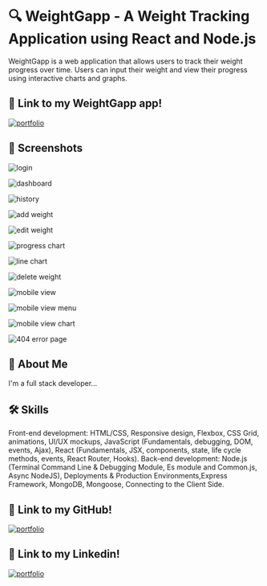<!-- 
#WeightGapp - A Weight Tracking Application using React and Node.js

WeightGapp is a web application that allows users to track their weight progress over time. Users can input their weight and view their progress using interactive charts and graphs




## 🔗 Link to my weightgapp app!
[![portfolio](https://img.shields.io/badge/signup.and.start.track.your.weight-000?style=for-the-badge&logo=ko-fi&logoColor=white)](https://weightgapp.netlify.app/)



## Screenshots



![login](https://github.com/amlkh2724/weightgapp-client-/blob/main/pages/Assests/readme9.png?raw=true)

![login](https://github.com/amlkh2724/weightgapp-client-/blob/main/pages/Assests/readme1.png?raw=true)



![login](https://github.com/amlkh2724/weightgapp-client-/blob/main/pages/Assests/readme2.png?raw=true)


![login](https://github.com/amlkh2724/weightgapp-client-/blob/main/pages/Assests/readme3.png?raw=true)


![login](https://github.com/amlkh2724/weightgapp-client-/blob/main/pages/Assests/readme4.png?raw=true)

![login](https://github.com/amlkh2724/weightgapp-client-/blob/main/pages/Assests/readme10.png?raw=true)

![login](https://github.com/amlkh2724/weightgapp-client-/blob/main/pages/Assests/readme11.png?raw=true)


![login](https://github.com/amlkh2724/weightgapp-client-/blob/main/pages/Assests/readme5.png?raw=true)



![login](https://github.com/amlkh2724/weightgapp-client-/blob/main/pages/Assests/readme6.png?raw=true)

![login](https://github.com/amlkh2724/weightgapp-client-/blob/main/pages/Assests/readme7.png?raw=true)

![login](https://github.com/amlkh2724/weightgapp-client-/blob/main/pages/Assests/readme8.png?raw=true)

![login](https://github.com/amlkh2724/weightgapp-client-/blob/main/pages/Assests/readme12.png?raw=true)



## 🚀 About Me
I'm a full stack developer...


## 🛠 Skills
Front-end development: HTML/CSS, Responsive design, Flexbox, CSS Grid, animations,
UI/UX mockups, JavaScript (Fundamentals, debugging, DOM, events, Ajax), React
(Fundamentals, JSX, components, state, life cycle methods, events, React Router, Hooks).
Back-end development: Node.js (Terminal Command Line & Debugging Module, Es module
and Common.js, Async NodeJS), Deployments & Production Environments,Express
Framework, MongoDB ,Mongoose, Connecting to the Client Side.

## 🔗 Link to my githup!
[![portfolio](https://img.shields.io/badge/githup-000?style=for-the-badge&logo=ko-fi&logoColor=white)](https://github.com/amlkh2724/weightgapp-client-) -->

# 🔍 WeightGapp - A Weight Tracking Application using React and Node.js

WeightGapp is a web application that allows users to track their weight progress over time. Users can input their weight and view their progress using interactive charts and graphs.

## 🔗 Link to my WeightGapp app!
[![portfolio](https://img.shields.io/badge/Sign_Up_and_Start_Tracking_Your_Weight-000?style=for-the-badge&logo=ko-fi&logoColor=white)](https://weightgapp.netlify.app/)

## 📸 Screenshots
![login](https://github.com/amlkh2724/weightgapp-client-/blob/main/pages/Assests/readme9.png?raw=true)

![dashboard](https://github.com/amlkh2724/weightgapp-client-/blob/main/pages/Assests/readme1.png?raw=true)

![history](https://github.com/amlkh2724/weightgapp-client-/blob/main/pages/Assests/readme2.png?raw=true)

![add weight](https://github.com/amlkh2724/weightgapp-client-/blob/main/pages/Assests/readme3.png?raw=true)

![edit weight](https://github.com/amlkh2724/weightgapp-client-/blob/main/pages/Assests/readme4.png?raw=true)

![progress chart](https://github.com/amlkh2724/weightgapp-client-/blob/main/pages/Assests/readme10.png?raw=true)

![line chart](https://github.com/amlkh2724/weightgapp-client-/blob/main/pages/Assests/readme11.png?raw=true)

![delete weight](https://github.com/amlkh2724/weightgapp-client-/blob/main/pages/Assests/readme5.png?raw=true)

![mobile view](https://github.com/amlkh2724/weightgapp-client-/blob/main/pages/Assests/readme6.png?raw=true)

![mobile view menu](https://github.com/amlkh2724/weightgapp-client-/blob/main/pages/Assests/readme7.png?raw=true)

![mobile view chart](https://github.com/amlkh2724/weightgapp-client-/blob/main/pages/Assests/readme8.png?raw=true)

![404 error page](https://github.com/amlkh2724/weightgapp-client-/blob/main/pages/Assests/readme12.png?raw=true)


## 🚀 About Me
I'm a full stack developer...

## 🛠 Skills
Front-end development: HTML/CSS, Responsive design, Flexbox, CSS Grid, animations, UI/UX mockups, JavaScript (Fundamentals, debugging, DOM, events, Ajax), React (Fundamentals, JSX, components, state, life cycle methods, events, React Router, Hooks).
Back-end development: Node.js (Terminal Command Line & Debugging Module, Es module and Common.js, Async NodeJS), Deployments & Production Environments,Express Framework, MongoDB, Mongoose, Connecting to the Client Side.

## 🔗 Link to my GitHub!
[![portfolio](https://img.shields.io/badge/GitHub-000?style=for-the-badge&logo=ko-fi&logoColor=white)](https://github.com/amlkh2724/weightgapp-client-)

## 🔗 Link to my Linkedin!
[![portfolio](https://img.shields.io/badge/Linkedin-000?style=for-the-badge&logo=ko-fi&logoColor=white)](https://www.linkedin.com/in/aml-chanjar-61a2a3265)
